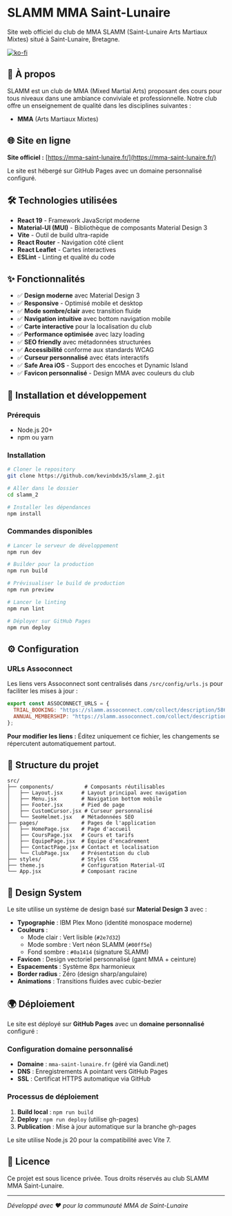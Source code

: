# SLAMM MMA Saint-Lunaire

Site web officiel du club de MMA SLAMM (Saint-Lunaire Arts Martiaux Mixtes) situé à Saint-Lunaire, Bretagne.

[![ko-fi](https://ko-fi.com/img/githubbutton_sm.svg)](https://ko-fi.com/W7W61I0YBJ)

## 🥊 À propos

SLAMM est un club de MMA (Mixed Martial Arts) proposant des cours pour tous niveaux dans une ambiance conviviale et professionnelle. Notre club offre un enseignement de qualité dans les disciplines suivantes :

- **MMA** (Arts Martiaux Mixtes)

## 🌐 Site en ligne

**Site officiel :** [https://mma-saint-lunaire.fr/](https://mma-saint-lunaire.fr/)

Le site est hébergé sur GitHub Pages avec un domaine personnalisé configuré.

## 🛠️ Technologies utilisées

- **React 19** - Framework JavaScript moderne
- **Material-UI (MUI)** - Bibliothèque de composants Material Design 3
- **Vite** - Outil de build ultra-rapide
- **React Router** - Navigation côté client
- **React Leaflet** - Cartes interactives
- **ESLint** - Linting et qualité du code

## ✨ Fonctionnalités

- ✅ **Design moderne** avec Material Design 3
- ✅ **Responsive** - Optimisé mobile et desktop
- ✅ **Mode sombre/clair** avec transition fluide
- ✅ **Navigation intuitive** avec bottom navigation mobile
- ✅ **Carte interactive** pour la localisation du club
- ✅ **Performance optimisée** avec lazy loading
- ✅ **SEO friendly** avec métadonnées structurées
- ✅ **Accessibilité** conforme aux standards WCAG
- ✅ **Curseur personnalisé** avec états interactifs
- ✅ **Safe Area iOS** - Support des encoches et Dynamic Island
- ✅ **Favicon personnalisé** - Design MMA avec couleurs du club

## 🚀 Installation et développement

### Prérequis

- Node.js 20+ 
- npm ou yarn

### Installation

```bash
# Cloner le repository
git clone https://github.com/kevinbdx35/slamm_2.git

# Aller dans le dossier
cd slamm_2

# Installer les dépendances
npm install
```

### Commandes disponibles

```bash
# Lancer le serveur de développement
npm run dev

# Builder pour la production
npm run build

# Prévisualiser le build de production
npm run preview

# Lancer le linting
npm run lint

# Déployer sur GitHub Pages
npm run deploy
```

## ⚙️ Configuration

### URLs Assoconnect

Les liens vers Assoconnect sont centralisés dans `/src/config/urls.js` pour faciliter les mises à jour :

```javascript
export const ASSOCONNECT_URLS = {
  TRIAL_BOOKING: "https://slamm.assoconnect.com/collect/description/586837-g-cours-d-essai",
  ANNUAL_MEMBERSHIP: "https://slamm.assoconnect.com/collect/description/540662-u-adhesion-annuelle-saison-2025-2026",
};
```

**Pour modifier les liens :** Éditez uniquement ce fichier, les changements se répercutent automatiquement partout.

## 📱 Structure du projet

```
src/
├── components/          # Composants réutilisables
│   ├── Layout.jsx      # Layout principal avec navigation
│   ├── Menu.jsx        # Navigation bottom mobile
│   ├── Footer.jsx      # Pied de page
│   ├── CustomCursor.jsx # Curseur personnalisé
│   └── SeoHelmet.jsx   # Métadonnées SEO
├── pages/              # Pages de l'application
│   ├── HomePage.jsx    # Page d'accueil
│   ├── CoursPage.jsx   # Cours et tarifs
│   ├── EquipePage.jsx  # Équipe d'encadrement
│   ├── ContactPage.jsx # Contact et localisation
│   └── ClubPage.jsx    # Présentation du club
├── styles/             # Styles CSS
├── theme.js            # Configuration Material-UI
└── App.jsx             # Composant racine
```

## 🎨 Design System

Le site utilise un système de design basé sur **Material Design 3** avec :

- **Typographie** : IBM Plex Mono (identité monospace moderne)
- **Couleurs** : 
  - Mode clair : Vert lisible (`#2e7d32`)
  - Mode sombre : Vert néon SLAMM (`#00ff5e`)
  - Fond sombre : `#0a1414` (signature SLAMM)
- **Favicon** : Design vectoriel personnalisé (gant MMA + ceinture)
- **Espacements** : Système 8px harmonieux
- **Border radius** : Zéro (design sharp/angulaire)
- **Animations** : Transitions fluides avec cubic-bezier

## 🌍 Déploiement

Le site est déployé sur **GitHub Pages** avec un **domaine personnalisé** configuré :

### Configuration domaine personnalisé
- **Domaine** : `mma-saint-lunaire.fr` (géré via Gandi.net)
- **DNS** : Enregistrements A pointant vers GitHub Pages
- **SSL** : Certificat HTTPS automatique via GitHub

### Processus de déploiement
1. **Build local** : `npm run build`
2. **Deploy** : `npm run deploy` (utilise gh-pages)
3. **Publication** : Mise à jour automatique sur la branche gh-pages

Le site utilise Node.js 20 pour la compatibilité avec Vite 7.

## 📄 Licence

Ce projet est sous licence privée. Tous droits réservés au club SLAMM MMA Saint-Lunaire.

---

*Développé avec ❤️ pour la communauté MMA de Saint-Lunaire*
